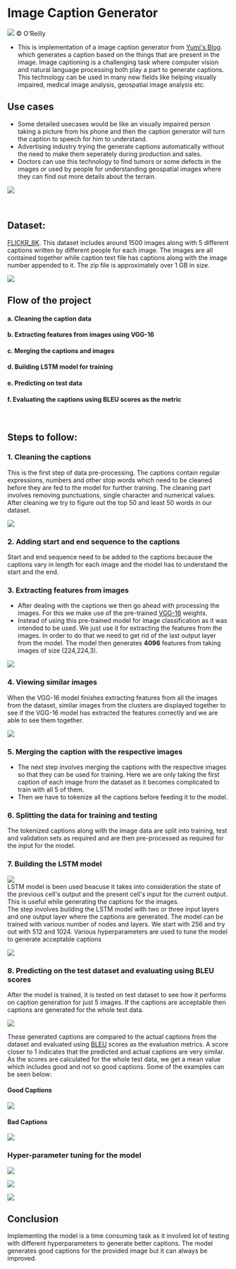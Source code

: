 # Image Caption Generator

![](images/imagecaption.jpg?raw=true)
© O'Reilly
<br>
* This is implementation of a image caption generator from [Yumi's Blog](https://fairyonice.github.io/Develop_an_image_captioning_deep_learning_model_using_Flickr_8K_data.html). which generates a caption based on the things that are present in the image. Image captioning is a challenging task where computer vision and natural language processing both play a part to generate captions. This technology can be used in many new fields like helping visually impaired, medical image analysis, geospatial image analysis etc.

## Use cases
* Some detailed usecases would be like an visually impaired person taking a picture from his phone and then the caption generator will turn the caption to speech for him to understand. 
* Advertising industry trying the generate captions automatically without the need to make them seperately during production and sales.
* Doctors can use this technology to find tumors or some defects in the images or used by people for understanding geospatial images where they can find out more details about the terrain.

![](images/usecase2.png?raw=true)

<br>

## Dataset:
[FLICKR_8K](https://forms.illinois.edu/sec/1713398).
This dataset includes around 1500 images along with 5 different captions written by different people for each image. The images are all contained together while caption text file has captions along with the image number appended to it. The zip file is approximately over 1 GB in size.

![](images/dataset.PNG?raw=true)
<br>

## Flow of the project
#### a. Cleaning the caption data
#### b. Extracting features from images using VGG-16
#### c. Merging the captions and images
#### d. Building LSTM model for training
#### e. Predicting on test data
#### f. Evaluating the captions using BLEU scores as the metric

<br>

## Steps to follow:

### 1. Cleaning the captions
This is the first step of data pre-processing. The captions contain regular expressions, numbers and other stop words which need to be cleaned before they are fed to the model for further training. The cleaning part involves removing punctuations, single character and numerical values.  After cleaning we try to figure out the top 50 and least 50 words in our dataset.

![](images/top50.PNG?raw=true)
<br>

### 2. Adding start and end sequence to the captions
Start and end sequence need to be added to the captions because the captions vary in length for each image and the model has to understand the start and the end.

### 3. Extracting features from images
* After dealing with the captions we then go ahead with processing the images. For this we make use of the pre-trained  [VGG-16](https://github.com/fchollet/deep-learning-models/releases/download/v0.1/vgg16_weights_tf_dim_ordering_tf_kernels.h5) weights.
* Instead of using this pre-trained model for image classification as it was intended to be used. We just use it for extracting the features from the images. In order to do that we need to get rid of the last output layer from the model. The model then generates **4096** features from taking images of size (224,224,3).

![](images/vgg16.PNG?raw=true)
<br>

### 4. Viewing similar images
When the VGG-16 model finishes extracting features from all the images from the dataset, similar images from the clusters are displayed together to see if the VGG-16 model has extracted the features correctly and we are able to see them together.

![](images/cluster1.PNG?raw=true)
<br>

### 5. Merging the caption with the respective images
* The next step involves merging the captions with the respective images so that they can be used for training. Here we are only taking the first caption of each image from the dataset as it becomes complicated to train with all 5 of them. 
* Then we have to tokenize all the captions before feeding it to the model.

### 6. Splitting the data for training and testing
The tokenized captions along with the image data are split into training, test and validation sets as required and are then pre-processed as required for the input for the model.

### 7. Building the LSTM model

![](images/lstm.PNG?raw=true)
<br>
LSTM model is been used beacuse it takes into consideration the state of the previous cell's output and the present cell's input for the current output. This is useful while generating the captions for the images.<br>
The step involves building the LSTM model with two or three input layers and one output layer where the captions are generated. The model can be trained with various number of nodes and layers. We start with 256 and try out with 512 and 1024. Various hyperparameters are used to tune the model to generate acceptable captions

![](images/lstmmodel.PNG?raw=true)
<br>

### 8. Predicting on the test dataset and evaluating using BLEU scores
After the model is trained, it is tested on test dataset to see how it performs on caption generation for just 5 images. If the captions are acceptable then captions are generated for the whole test data. 

![](images/pred2.PNG?raw=true)
<br>

These generated captions are compared to the actual captions from the dataset and evaluated using [BLEU](https://machinelearningmastery.com/calculate-bleu-score-for-text-python) scores as the evaluation metrics. A score closer to 1 indicates that the predicted and actual captions are very similar. As the scores are calculated for the whole test data, we get a mean value which includes good and not so good captions. Some of the examples can be seen below:

#### Good Captions

![](images/good.PNG?raw=true)
<br>

#### Bad Captions

![](images/bad.PNG?raw=true)
<br>

### Hyper-parameter tuning for the model

![](images/chart.png?raw=true)
<br>

![](images/table.png?raw=true)
<br>

![](images/tensorboard.PNG?raw=true)
<br>

## Conclusion
Implementing the model is a time consuming task as it involved lot of testing with different hyperparameters to generate better captions. The model generates good captions for the provided image but it can always be improved.


